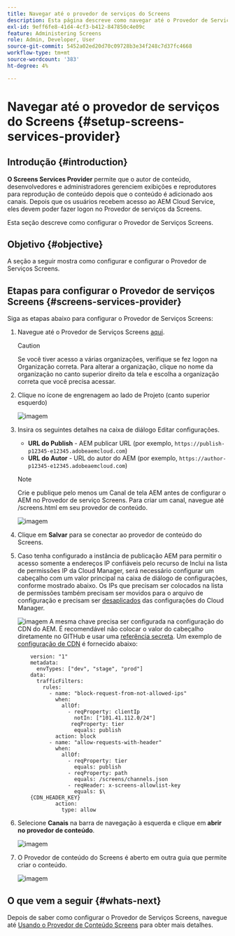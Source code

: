 ```yaml
---
title: Navegar até o provedor de serviços do Screens
description: Esta página descreve como navegar até o Provedor de Serviços Screens.
exl-id: 9eff6fe8-41d4-4cf3-b412-847850c4e09c
feature: Administering Screens
role: Admin, Developer, User
source-git-commit: 5452a02ed20d70c09728b3e34f248c7d37fc4668
workflow-type: tm+mt
source-wordcount: '383'
ht-degree: 4%

---
```


# Navegar até o provedor de serviços do Screens {#setup-screens-services-provider}

## Introdução {#introduction}

**O Screens Services Provider** permite que o autor de conteúdo, desenvolvedores e administradores gerenciem exibições e reprodutores para reprodução de conteúdo depois que o conteúdo é adicionado aos canais. Depois que os usuários recebem acesso ao AEM Cloud Service, eles devem poder fazer logon no Provedor de serviços da Screens.

Esta seção descreve como configurar o Provedor de Serviços Screens.


## Objetivo {#objective}

A seção a seguir mostra como configurar e configurar o Provedor de Serviços Screens.

## Etapas para configurar o Provedor de serviços Screens {#screens-services-provider}

Siga as etapas abaixo para configurar o Provedor de Serviços Screens:

1. Navegue até o Provedor de Serviços Screens [aqui](https://experience.adobe.com/screens).

   >[!CAUTION]
   >Se você tiver acesso a várias organizações, verifique se fez logon na Organização correta. Para alterar a organização, clique no nome da organização no canto superior direito da tela e escolha a organização correta que você precisa acessar.

1. Clique no ícone de engrenagem ao lado de Projeto (canto superior esquerdo)

   ![imagem](/help/screens-cloud/assets/configure/configure-screens0.png)

1. Insira os seguintes detalhes na caixa de diálogo Editar configurações.
   * **URL do Publish** - AEM publicar URL (por exemplo, `https://publish-p12345-e12345.adobeaemcloud.com`)
   * **URL do Autor** - URL do autor do AEM (por exemplo, `https://author-p12345-e12345.adobeaemcloud.com`)

   >[!NOTE]
   >Crie e publique pelo menos um Canal de tela AEM antes de configurar o AEM no Provedor de serviço Screens. Para criar um canal, navegue até /screens.html em seu provedor de conteúdo.

   ![imagem](/help/screens-cloud/assets/configure/configure-screens4.png)

1. Clique em **Salvar** para se conectar ao provedor de conteúdo do Screens.

1. Caso tenha configurado a instância de publicação AEM para permitir o acesso somente a endereços IP confiáveis pelo recurso de Inclui na lista de permissões IP da Cloud Manager, será necessário configurar um cabeçalho com um valor principal na caixa de diálogo de configurações, conforme mostrado abaixo.
Os IPs que precisam ser colocados na lista de permissões também precisam ser movidos para o arquivo de configuração e precisam ser [desaplicados](https://experienceleague.adobe.com/en/docs/experience-manager-cloud-service/content/implementing/using-cloud-manager/ip-allow-lists/apply-allow-list) das configurações do Cloud Manager.

   ![imagem](/help/screens-cloud/assets/configure/configure-screens20b.png)
A mesma chave precisa ser configurada na configuração do CDN do AEM.  É recomendável não colocar o valor do cabeçalho diretamente no GITHub e usar uma [referência secreta](https://experienceleague.adobe.com/en/docs/experience-manager-cloud-service/content/implementing/content-delivery/cdn-credentials-authentication#rotating-secrets).
Um exemplo de [configuração de CDN](https://experienceleague.adobe.com/en/docs/experience-manager-cloud-service/content/security/traffic-filter-rules-including-waf) é fornecido abaixo:

   ```kind: "CDN"
       version: "1"
       metadata:
         envTypes: ["dev", "stage", "prod"]
       data:
         trafficFilters:
           rules:
             - name: "block-request-from-not-allowed-ips"
               when:
                 allOf:
                   - reqProperty: clientIp
                     notIn: ["101.41.112.0/24"]
                    reqProperty: tier
                     equals: publish
               action: block
             - name: "allow-requests-with-header"
               when:
                 allOf:
                   - reqProperty: tier
                     equals: publish
                   - reqProperty: path
                     equals: /screens/channels.json
                   - reqHeader: x-screens-allowlist-key
                     equals: $\
       {CDN_HEADER_KEY}
               action:
                 type: allow
   ```

1. Selecione **Canais** na barra de navegação à esquerda e clique em **abrir no provedor de conteúdo**.

   ![imagem](/help/screens-cloud/assets/configure/configure-screens1.png)

1. O Provedor de conteúdo do Screens é aberto em outra guia que permite criar o conteúdo.

   ![imagem](/help/screens-cloud/assets/configure/configure-screens2.png)





## O que vem a seguir {#whats-next}

Depois de saber como configurar o Provedor de Serviços Screens, navegue até [Usando o Provedor de Conteúdo Screens](https://experienceleague.adobe.com/docs/experience-manager-cloud-service/content/screens-as-cloud-service/configure-screens-cloud/using-screens-content-provider.html#screens-content-provider) para obter mais detalhes.
